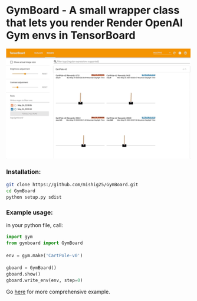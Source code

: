 # GymBoard - A small wrapper class that lets you render Render OpenAI Gym envs in TensorBoard
<img src="https://raw.githubusercontent.com/mishig25/GymBoard/master/viz.gif" style="width:500px;"/>

### Installation:
```bash
git clone https://github.com/mishig25/GymBoard.git
cd GymBoard
python setup.py sdist
```

### Example usage:
in your python file, call:
```python
import gym
from gymboard import GymBoard

env = gym.make('CartPole-v0')

gboard = GymBoard()
gboard.show()
gboard.write_env(env, step=0)
```

Go [here](https://github.com/mishig25/GymBoard/blob/master/tutorial.ipynb) for more comprehensive example.
